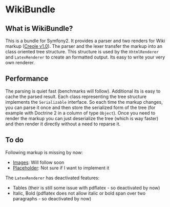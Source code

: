WikiBundle
==========

What is WikiBundle?
-------------------

This is a bundle for Symfony2. It provides a parser and two
renders for Wiki markup ([Creole v1.0][1]). The parser and
the lexer transfer the markup into an class oriented tree
structure. This structure is used by the `XhtmlRenderer`
and `LatexRenderer` to create an formatted output. Its
easy to write your very own renderer.

Performance
-----------

The parsing is quiet fast (benchmarks will follow). Additional
its is easy to cache the parsed result. Each class representing
the tree structure implements the `Serializable` interface. So
each time the markup changes, you can parse it once and then store
the serialized form of the tree (for example with Doctrine 2 in
a column of type `Object`). Once you need to render the markup
you can just deserialize the tree (which is way faster) and then
render it directly without a need to reparse it.

To do
-----

Following markup is missing by now:

* [Images][2]: Will follow soon
* [Placeholder][3]: Not sure if I want to implement it

The `LatexRenderer` has deactivated features:

* Tables (their is still some issue with pdflatex - so
deactivated by now)
* Italic, Bold (pdflatex does not allow italic or bold span over
two paragraphs - so deactivated by now)

[1]: http://www.wikicreole.org/wiki/Creole1.0
[2]: http://www.wikicreole.org/wiki/Creole1.0#section-Creole1.0-ImageInline
[3]: http://www.wikicreole.org/wiki/Creole1.0#section-Creole1.0-Placeholder
